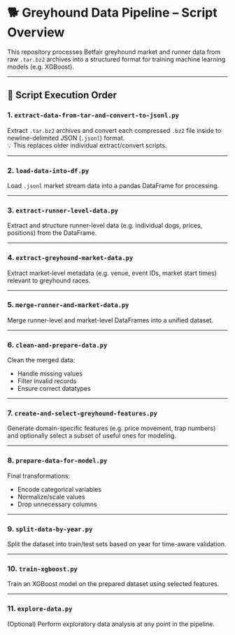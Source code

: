 # 🐕 Greyhound Data Pipeline – Script Overview

This repository processes Betfair greyhound market and runner data from raw `.tar.bz2` archives into a structured format for training machine learning models (e.g. XGBoost).

---

## 📂 Script Execution Order

### 1. `extract-data-from-tar-and-convert-to-jsonl.py`
Extract `.tar.bz2` archives and convert each compressed `.bz2` file inside to newline-delimited JSON (`.jsonl`) format.  
💡 This replaces older individual extract/convert scripts.

---

### 2. `load-data-into-df.py`
Load `.jsonl` market stream data into a pandas DataFrame for processing.

---

### 3. `extract-runner-level-data.py`
Extract and structure runner-level data (e.g. individual dogs, prices, positions) from the DataFrame.

---

### 4. `extract-greyhound-market-data.py`
Extract market-level metadata (e.g. venue, event IDs, market start times) relevant to greyhound races.

---

### 5. `merge-runner-and-market-data.py`
Merge runner-level and market-level DataFrames into a unified dataset.

---

### 6. `clean-and-prepare-data.py`
Clean the merged data:
- Handle missing values
- Filter invalid records
- Ensure correct datatypes

---

### 7. `create-and-select-greyhound-features.py`
Generate domain-specific features (e.g. price movement, trap numbers) and optionally select a subset of useful ones for modeling.

---

### 8. `prepare-data-for-model.py`
Final transformations:
- Encode categorical variables  
- Normalize/scale values  
- Drop unnecessary columns

---

### 9. `split-data-by-year.py`
Split the dataset into train/test sets based on year for time-aware validation.

---

### 10. `train-xgboost.py`
Train an XGBoost model on the prepared dataset using selected features.

---

### 11. `explore-data.py`
(Optional) Perform exploratory data analysis at any point in the pipeline.

